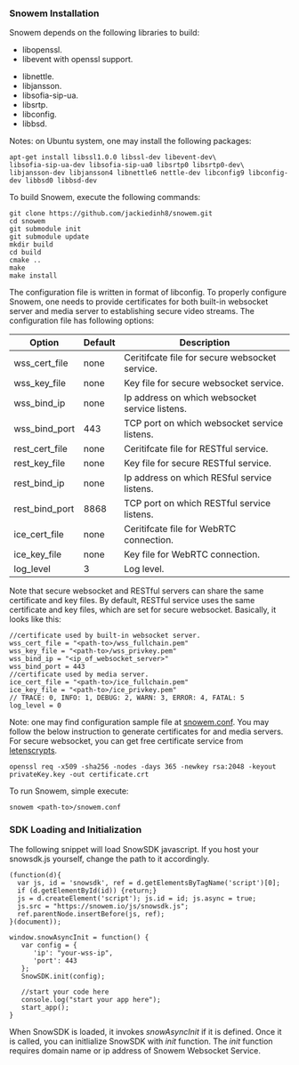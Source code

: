 
### Snowem Installation

Snowem depends on the following libraries to build:  

 * libopenssl.  
 * libevent with openssl support.  
 - libnettle.  
 - libjansson.  
 - libsofia-sip-ua.  
 - libsrtp.  
 - libconfig.
 - libbsd.

Notes: on Ubuntu system, one may install the following packages:

```
apt-get install libssl1.0.0 libssl-dev libevent-dev\
libsofia-sip-ua-dev libsofia-sip-ua0 libsrtp0 libsrtp0-dev\
libjansson-dev libjansson4 libnettle6 nettle-dev libconfig9 libconfig-dev libbsd0 libbsd-dev
```

To build Snowem, execute the following commands: 

```
git clone https://github.com/jackiedinh8/snowem.git
cd snowem
git submodule init
git submodule update
mkdir build
cd build
cmake ..
make
make install
```

The configuration file is written in format of libconfig. To properly configure Snowem, one needs to provide certificates for both built-in websocket server and media server to establishing secure video streams. The configuration file has following options:  

| Option | Default | Description  
| --------- | ------- | -----------  
| wss_cert_file | none | Ceritifcate file for secure websocket service.
| wss_key_file | none | Key file for secure websocket service.
| wss_bind_ip | none | Ip address on which websocket service listens.
| wss_bind_port | 443 | TCP port on which websocket service listens.
| rest_cert_file | none | Ceritifcate file for RESTful service.
| rest_key_file | none | Key file for secure RESTful service.
| rest_bind_ip | none | Ip address on which RESful service listens.
| rest_bind_port | 8868 | TCP port on which RESTful service listens.
| ice_cert_file | none | Ceritifcate file for WebRTC connection.
| ice_key_file | none | Key file for WebRTC connection.
| log_level | 3 | Log level.

Note that secure websocket and RESTful servers can share the same certificate and key files. By default, RESTful service uses the same certificate and key files, which are set for secure websocket. Basically, it looks like this:  

```
//certificate used by built-in websocket server.
wss_cert_file = "<path-to>/wss_fullchain.pem"
wss_key_file = "<path-to>/wss_privkey.pem"
wss_bind_ip = "<ip_of_websocket_server>"
wss_bind_port = 443
//certificate used by media server.
ice_cert_file = "<path-to>/ice_fullchain.pem"
ice_key_file = "<path-to>/ice_privkey.pem"
// TRACE: 0, INFO: 1, DEBUG: 2, WARN: 3, ERROR: 4, FATAL: 5
log_level = 0
```

Note: one may find configuration sample file at [snowem.conf](https://github.com/jackiedinh8/snowem/blob/master/sample/snowem.conf). You may follow the below instruction to generate certificates for and media servers. For secure websocket, you can get free certificate service from [letenscrypts](https://letsencrypt.org).  

```
openssl req -x509 -sha256 -nodes -days 365 -newkey rsa:2048 -keyout privateKey.key -out certificate.crt
```

To run Snowem, simple execute:

```
snowem <path-to>/snowem.conf
```

### SDK Loading and Initialization

The following snippet will load SnowSDK javascript. If you host your snowsdk.js yourself, change the path to it accordingly.  

```
(function(d){
  var js, id = 'snowsdk', ref = d.getElementsByTagName('script')[0];
  if (d.getElementById(id)) {return;}
  js = d.createElement('script'); js.id = id; js.async = true;
  js.src = "https://snowem.io/js/snowsdk.js";
  ref.parentNode.insertBefore(js, ref);
}(document));

window.snowAsyncInit = function() {
   var config = { 
      'ip': "your-wss-ip",
      'port': 443
   };  
   SnowSDK.init(config);

   //start your code here
   console.log("start your app here");
   start_app();
}
```

When SnowSDK is loaded, it invokes _snowAsyncInit_ if it is defined. Once it is called, you can initlialize SnowSDK with _init_ function. The _init_ function requires domain name or ip address of Snowem Websocket Service.


